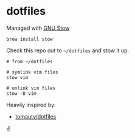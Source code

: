 # dotfiles

Managed with [GNU Stow](https://www.gnu.org/software/stow/)

```
brew install stow
```

Check this repo out to `~/dotfiles` and stow it up.

```
# from ~/dotfiles

# symlink vim files
stow vim

# unlink vim files
stow -D vim
```

Heavily inspired by:

- [tomauty/dotfiles](https://github.com/tomauty/dotfiles)

:v:
